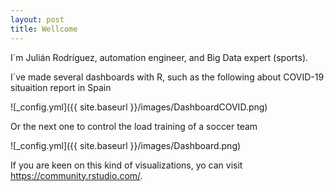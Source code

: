 ```yaml
---
layout: post
title: Wellcome
---
```


I´m Julián Rodríguez, automation engineer, and Big Data expert (sports).

I´ve made several dashboards with R, such as the following about COVID-19 situaition report in Spain

![_config.yml]({{ site.baseurl }}/images/DashboardCOVID.png)

Or the next one to control the load training of a soccer team

![_config.yml]({{ site.baseurl }}/images/Dashboard.png)

If you are keen on this kind of visualizations, yo can visit https://community.rstudio.com/.
